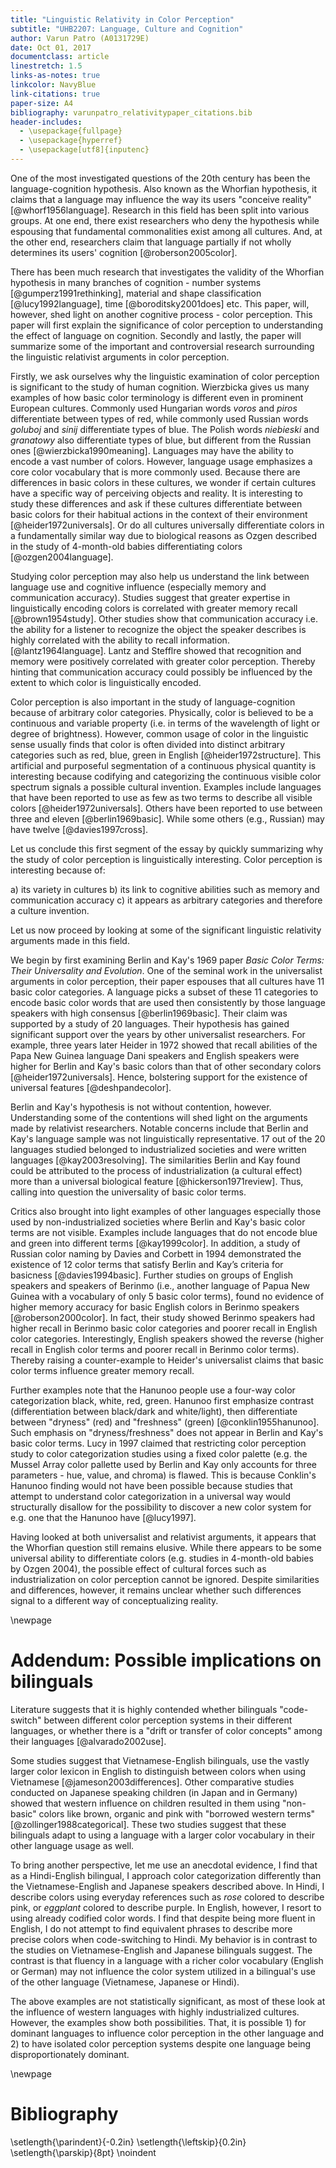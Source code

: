 ```yaml
---
title: "Linguistic Relativity in Color Perception"
subtitle: "UHB2207: Language, Culture and Cognition"
author: Varun Patro (A0131729E)
date: Oct 01, 2017
documentclass: article
linestretch: 1.5
links-as-notes: true
linkcolor: NavyBlue
link-citations: true
paper-size: A4
bibliography: varunpatro_relativitypaper_citations.bib
header-includes:
  - \usepackage{fullpage}
  - \usepackage{hyperref}
  - \usepackage[utf8]{inputenc}
---
```


One of the most investigated questions of the 20th century has been the language-cognition hypothesis. Also known as the Whorfian hypothesis, it claims that a language may influence the way its users "conceive reality" [@whorf1956language]. Research in this field has been split into various groups. At one end, there exist researchers who deny the hypothesis while espousing that fundamental commonalities exist among all cultures. And, at the other end, researchers claim that language partially if not wholly determines its users' cognition [@roberson2005color].

There has been much research that investigates the validity of the Whorfian hypothesis in many branches of cognition - number systems [@gumperz1991rethinking], material and shape classification [@lucy1992language], time [@boroditsky2001does] etc. This paper, will, however, shed light on another cognitive process - color perception. This paper will first explain the significance of color perception to understanding the effect of language on cognition. Secondly and lastly, the paper will summarize some of the important and controversial research surrounding the linguistic relativist arguments in color perception.

Firstly, we ask ourselves why the linguistic examination of color perception is significant to the study of human cognition. Wierzbicka gives us many examples of how basic color terminology is different even in prominent European cultures. Commonly used Hungarian words *voros* and *piros* differentiate between types of red, while commonly used Russian words *goluboj* and *sinij* differentiate types of blue. The Polish words *niebieski* and *granatowy* also differentiate types of blue, but different from the Russian ones [@wierzbicka1990meaning]. Languages may have the ability to encode a vast number of colors. However, language usage emphasizes a core color vocabulary that is more commonly used. Because there are differences in basic colors in these cultures, we wonder if certain cultures have a specific way of perceiving objects and reality. It is interesting to study these differences and ask if these cultures differentiate between basic colors for their habitual actions in the context of their environment [@heider1972universals]. Or do all cultures universally differentiate colors in a fundamentally similar way due to biological reasons as Ozgen described in the study of 4-month-old babies differentiating colors [@ozgen2004language].

Studying color perception may also help us understand the link between language use and cognitive influence (especially memory and communication accuracy). Studies suggest that greater expertise in linguistically encoding colors is correlated with greater memory recall [@brown1954study]. Other studies show that communication accuracy i.e. the ability for a listener to recognize the object the speaker describes is highly correlated with the ability to recall information. [@lantz1964language]. Lantz and Stefflre showed that recognition and memory were positively correlated with greater color perception. Thereby hinting that communication accuracy could possibly be influenced by the extent to which color is linguistically encoded.

Color perception is also important in the study of language-cognition because of arbitrary color categories. Physically, color is believed to be a continuous and variable property (i.e. in terms of the wavelength of light or degree of brightness). However, common usage of color in the linguistic sense usually finds that color is often divided into distinct arbitrary categories such as red, blue, green in English [@heider1972structure]. This artificial and purposeful segmentation of a continuous physical quantity is interesting because codifying and categorizing the continuous visible color spectrum signals a possible cultural invention. Examples include languages that have been reported to use as few as two terms to describe all visible colors [@heider1972universals]. Others have been reported to use between three and eleven [@berlin1969basic]. While some others  (e.g., Russian) may have twelve [@davies1997cross].

Let us conclude this first segment of the essay by quickly summarizing why the study of color perception is linguistically interesting. Color perception is interesting because of:

a) its variety in cultures
b) its link to cognitive abilities such as memory and communication accuracy
c) it appears as arbitrary categories and therefore a culture invention.

Let us now proceed by looking at some of the significant linguistic relativity arguments made in this field.

We begin by first examining Berlin and Kay's 1969 paper *Basic Color Terms: Their Universality and Evolution*. One of the seminal work in the universalist arguments in color perception, their paper espouses that all cultures have 11 basic color categories. A language picks a subset of these 11 categories to encode basic color words that are used then consistently by those language speakers with high consensus [@berlin1969basic]. Their claim was supported by a study of 20 languages. Their hypothesis has gained significant support over the years by other universalist researchers. For example, three years later Heider in 1972 showed that recall abilities of the Papa New Guinea language Dani speakers and English speakers were higher for Berlin and Kay's basic colors than that of other secondary colors [@heider1972universals]. Hence, bolstering support for the existence of universal features [@deshpandecolor].

Berlin and Kay's hypothesis is not without contention, however. Understanding some of the contentions will shed light on the arguments made by relativist researchers. Notable concerns include that Berlin and Kay's language sample was not linguistically representative. 17 out of the 20 languages studied belonged to industrialized societies and were written languages [@kay2003resolving]. The similarities Berlin and Kay found could be attributed to the process of industrialization (a cultural effect) more than a universal biological feature [@hickerson1971review]. Thus, calling into question the universality of basic color terms.

Critics also brought into light examples of other languages especially those used by non-industrialized societies where Berlin and Kay's basic color terms are not visible. Examples include languages that do not encode blue and green into different terms [@kay1999color]. In addition, a study of Russian color naming by Davies and Corbett in 1994 demonstrated the existence of 12 color terms that satisfy Berlin and Kay’s criteria for basicness [@davies1994basic]. Further studies on groups of English speakers and speakers of Berinmo (i.e., another language of Papua New Guinea with a vocabulary of only 5 basic color terms), found no evidence of higher memory accuracy for basic English colors in Berinmo speakers [@roberson2000color]. In fact, their study showed Berinmo speakers had higher recall in Berinmo basic color categories and poorer recall in English color categories. Interestingly, English speakers showed the reverse (higher recall in English color terms and poorer recall in Berinmo color terms). Thereby raising a counter-example to Heider's universalist claims that basic color terms influence greater memory recall.

Further examples note that the Hanunoo people use a four-way color categorization black, white, red, green. Hanunoo first emphasize contrast (differentiation between black/dark and white/light), then differentiate between "dryness" (red) and "freshness" (green) [@conklin1955hanunoo]. Such emphasis on "dryness/freshness" does not appear in Berlin and Kay's basic color terms. Lucy in 1997 claimed that restricting color perception study to color categorization studies using a fixed color palette (e.g. the Mussel Array color pallette used by Berlin and Kay only accounts for three parameters - hue, value, and chroma) is flawed. This is because Conklin's Hanunoo finding would not have been possible because studies that attempt to understand color categorization in a universal way would structurally disallow for the possibility to discover a new color system for e.g. one that the Hanunoo have [@lucy1997].


Having looked at both universalist and relativist arguments, it appears that the Whorfian question still remains elusive. While there appears to be some universal ability to differentiate colors (e.g. studies in 4-month-old babies by Ozgen 2004), the possible effect of cultural forces such as industrialization on color perception cannot be ignored. Despite similarities and differences, however, it remains unclear whether such differences signal to a different way of conceptualizing reality.

\newpage

# Addendum: Possible implications on bilinguals

Literature suggests that it is highly contended whether bilinguals "code-switch" between different color perception systems in their different languages, or whether there is a "drift or transfer of color concepts" among their languages [@alvarado2002use].

Some studies suggest that Vietnamese-English bilinguals, use the vastly larger color lexicon in English to distinguish between colors when using Vietnamese [@jameson2003differences]. Other comparative studies conducted on Japanese speaking children (in Japan and in Germany) showed that western influence on children resulted in them using "non-basic" colors like brown, organic and pink with "borrowed western terms" [@zollinger1988categorical]. These two studies suggest that these bilinguals adapt to using a language with a larger color vocabulary in their other language usage as well.

To bring another perspective, let me use an anecdotal evidence, I find that as a Hindi-English bilingual, I approach color categorization differently than the Vietnamese-English and Japanese speakers described above. In Hindi, I describe colors using everyday references such as *rose* colored to describe pink, or *eggplant* colored to describe purple. In English, however, I resort to using already codified color words. I find that despite being more fluent in English, I do not attempt to find equivalent phrases to describe more precise colors when code-switching to Hindi. My behavior is in contrast to the studies on Vietnamese-English and Japanese bilinguals suggest. The contrast is that fluency in a language with a richer color vocabulary (English or German) may not influence the color system utilized in a bilingual's use of the other language (Vietnamese, Japanese or Hindi).

The above examples are not statistically significant, as most of these look at the influence of western languages with highly industrialized cultures. However, the examples show both possibilities. That, it is possible 1) for dominant languages to influence color perception in the other language and 2) to have isolated color perception systems despite one language being disproportionately dominant.

\newpage

# Bibliography


\setlength{\parindent}{-0.2in}
\setlength{\leftskip}{0.2in}
\setlength{\parskip}{8pt}
\noindent